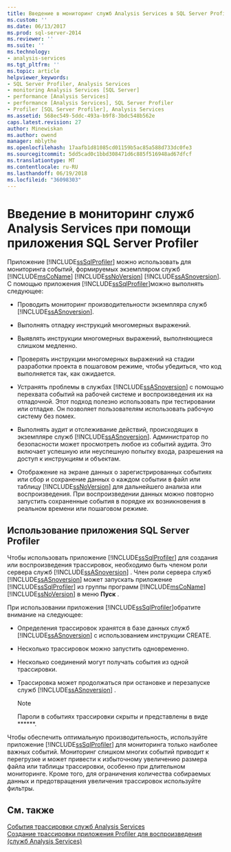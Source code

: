 ```yaml
---
title: Введение в мониторинг служб Analysis Services в SQL Server Profiler | Документы Microsoft
ms.custom: ''
ms.date: 06/13/2017
ms.prod: sql-server-2014
ms.reviewer: ''
ms.suite: ''
ms.technology:
- analysis-services
ms.tgt_pltfrm: ''
ms.topic: article
helpviewer_keywords:
- SQL Server Profiler, Analysis Services
- monitoring Analysis Services [SQL Server]
- performance [Analysis Services]
- performance [Analysis Services], SQL Server Profiler
- Profiler [SQL Server Profiler], Analysis Services
ms.assetid: 568ec549-5ddc-493a-b9f8-3bdc548b562e
caps.latest.revision: 27
author: Minewiskan
ms.author: owend
manager: mblythe
ms.openlocfilehash: 17aafb1d81085cd01159b5ac85a588d733dc0fe3
ms.sourcegitcommit: 5dd5cad0c1bbd308471d6c885f516948ad67dfcf
ms.translationtype: MT
ms.contentlocale: ru-RU
ms.lasthandoff: 06/19/2018
ms.locfileid: "36098303"
---
```

# <a name="introduction-to-monitoring-analysis-services-with-sql-server-profiler"></a>Введение в мониторинг служб Analysis Services при помощи приложения SQL Server Profiler
  Приложение [!INCLUDE[ssSqlProfiler](../../includes/sssqlprofiler-md.md)] можно использовать для мониторинга событий, формируемых экземпляром служб [!INCLUDE[msCoName](../../includes/msconame-md.md)] [!INCLUDE[ssNoVersion](../../includes/ssnoversion-md.md)] [!INCLUDE[ssASnoversion](../../includes/ssasnoversion-md.md)]. С помощью приложения [!INCLUDE[ssSqlProfiler](../../includes/sssqlprofiler-md.md)]можно выполнять следующее:  
  
-   Проводить мониторинг производительности экземпляра служб [!INCLUDE[ssASnoversion](../../includes/ssasnoversion-md.md)].  
  
-   Выполнять отладку инструкций многомерных выражений.  
  
-   Выявлять инструкции многомерных выражений, выполняющиеся слишком медленно.  
  
-   Проверять инструкции многомерных выражений на стадии разработки проекта в пошаговом режиме, чтобы убедиться, что код выполняется так, как ожидается.  
  
-   Устранять проблемы в службах [!INCLUDE[ssASnoversion](../../includes/ssasnoversion-md.md)] с помощью перехвата событий на рабочей системе и воспроизведения их на отладочной. Этот подход полезно использовать при тестировании или отладке. Он позволяет пользователям использовать рабочую систему без помех.  
  
-   Выполнять аудит и отслеживание действий, происходящих в экземпляре служб [!INCLUDE[ssASnoversion](../../includes/ssasnoversion-md.md)]. Администратор по безопасности может просмотреть любое из событий аудита. Это включает успешную или неуспешную попытку входа, разрешения на доступ к инструкциям и объектам.  
  
-   Отображение на экране данных о зарегистрированных событиях или сбор и сохранение данных о каждом событии в файл или таблицу [!INCLUDE[ssNoVersion](../../includes/ssnoversion-md.md)] для дальнейшего анализа или воспроизведения. При воспроизведении данных можно повторно запустить сохраненные события в порядке их возникновения в реальном времени или пошаговом режиме.  
  
## <a name="using-sql-server-profiler"></a>Использование приложения SQL Server Profiler  
 Чтобы использовать приложение [!INCLUDE[ssSqlProfiler](../../includes/sssqlprofiler-md.md)] для создания или воспроизведения трассировок, необходимо быть членом роли сервера служб [!INCLUDE[ssASnoversion](../../includes/ssasnoversion-md.md)] . Член роли сервера служб [!INCLUDE[ssASnoversion](../../includes/ssasnoversion-md.md)] может запускать приложение [!INCLUDE[ssSqlProfiler](../../includes/sssqlprofiler-md.md)] из группы программ [!INCLUDE[msCoName](../../includes/msconame-md.md)] [!INCLUDE[ssNoVersion](../../includes/ssnoversion-md.md)] в меню **Пуск** .  
  
 При использовании приложения [!INCLUDE[ssSqlProfiler](../../includes/sssqlprofiler-md.md)]обратите внимание на следующее:  
  
-   Определения трассировок хранятся в базе данных служб [!INCLUDE[ssASnoversion](../../includes/ssasnoversion-md.md)] с использованием инструкции CREATE.  
  
-   Несколько трассировок можно запустить одновременно.  
  
-   Несколько соединений могут получать события из одной трассировки.  
  
-   Трассировка может продолжаться при остановке и перезапуске служб [!INCLUDE[ssASnoversion](../../includes/ssasnoversion-md.md)] .  
  
    > [!NOTE]  
    >  Пароли в событиях трассировки скрыты и представлены в виде ******.  
  
 Чтобы обеспечить оптимальную производительность, используйте приложение [!INCLUDE[ssSqlProfiler](../../includes/sssqlprofiler-md.md)] для мониторинга только наиболее важных событий. Мониторинг слишком многих событий приводит к перегрузке и может привести к избыточному увеличению размера файла или таблицы трассировки, особенно при длительном мониторинге. Кроме того, для ограничения количества собираемых данных и предотвращения увеличения трассировок используйте фильтры.  
  
## <a name="see-also"></a>См. также  
 [События трассировки служб Analysis Services](../trace-events/analysis-services-trace-events.md)   
 [Создание трассировки приложения Profiler для воспроизведения &#40;служб Analysis Services&#41;](create-profiler-traces-for-replay-analysis-services.md)  
  
  